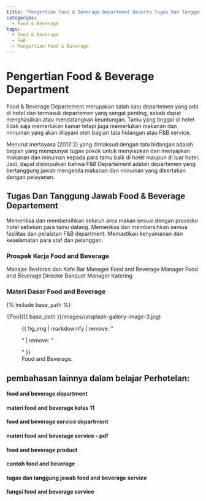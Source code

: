 ```yaml
---
title: "Pengertian Food & Beverage Department Beserta Tugas Dan Tanggung Jawab Food & Beverage Departement Paling Lengkap"
categories:
  - Food & Beverage
tags:
  - Food & Beverage
  - F&B
  - Pengertian Food & Beverage
---
```

# Pengertian Food & Beverage Department
Food & Beverage Departement merupakan salah satu departemen yang ada di hotel dan termasuk departemen yang sangat penting, sebab dapat menghasilkan atau mendatangkan keuntungan. Tamu yang tinggal di hotel tidak saja memerlukan kamar tetapi juga memerlukan makanan dan minuman yang akan dilayani oleh bagian tata hidangan atau F&B service.

Menurut mertayasa (2012:2) yang dimaksud dengan tata hidangan adalah bagian yang mempunyai tugas pokok untuk menyiapkan dan menyajikan makanan dan minuman kepada para tamu baik di hotel maupun di luar hotel. Jadi, dapat disimpulkan bahwa F&B Departement adalah departemen yang bertanggung jawab mengelola makanan dan minuman yang disertakan dengan pelayanan.


## Tugas Dan Tanggung Jawab Food & Beverage Departement
Memeriksa dan membersihkan seluruh area makan sesuai dengan prosedur hotel sebelum para tamu datang.
Memeriksa dan membersihkan semua fasilitas dan peralatan F&B department.
Memastikan kenyamanan dan keselamatan para staf dan pelanggan.

### Prospek Kerja Food and Beverage
Manajer Restoran dan Kafe
Bar Manager
Food and Beverage Manager
Food and Beverage Director
Banquet Manager
Katering

### Materi Dasar Food and Beverage

{% include base_path %}


![Foo]({{ base_path }}/images/unsplash-gallery-image-3.jpg)
<figure>
  {{ fig_img | markdownify | remove: "<p>" | remove: "</p>" }}
  <figcaption>Food and Beverage.</figcaption>
</figure>

## pembahasan lainnya dalam belajar Perhotelan:
#### food and beverage department
#### materi food and beverage kelas 11
#### food and beverage service department
#### materi food and beverage service - pdf
#### food and beverage product
#### contoh food and beverage
#### tugas dan tanggung jawab food and beverage service
#### fungsi food and beverage service

